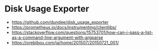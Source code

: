 # Disk Usage Exporter

* https://github.com/dundee/disk_usage_exporter
* https://prometheus.io/docs/instrumenting/clientlibs/
* https://stackoverflow.com/questions/15753701/how-can-i-pass-a-list-as-a-command-line-argument-with-argparse
* https://orebibou.com/ja/home/201507/20150721_001/